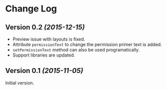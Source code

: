 Change Log
==========

Version 0.2 *(2015-12-15)*
--------------------------

- Preview issue with layouts is fixed.
- Attribute `permissionText` to change the permission primer text is added.
- `setPermissionText` method can also be used programatically.
- Support libraries are updated.

Version 0.1 *(2015-11-05)*
--------------------------

Initial version.

